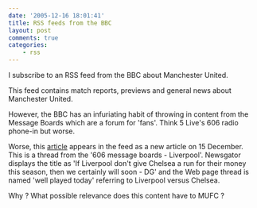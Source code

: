 ```yaml
---
date: '2005-12-16 18:01:41'
title: RSS feeds from the BBC
layout: post
comments: true
categories:
    - rss
---
```

I subscribe to an RSS feed from the BBC about Manchester United.

This feed contains match reports, previews and general news about
Manchester United.

However, the BBC has an infuriating habit of throwing in content from
the Message Boards which are a forum for 'fans'. Think 5 Live's 606
radio phone-in but worse.

Worse, this
[article](http://www.bbc.co.uk/dna/mb606/F2241569?thread=1725706)
appears in the feed as a new article on 15 December. This is a thread
from the '606 message boards - Liverpool'. Newsgator displays the title
as 'If Liverpool don't give Chelsea a run for their money this season,
then we certainly will soon - DG' and the Web page thread is named 'well
played today' referring to Liverpool versus Chelsea.

Why ? What possible relevance does this content have to MUFC ?

